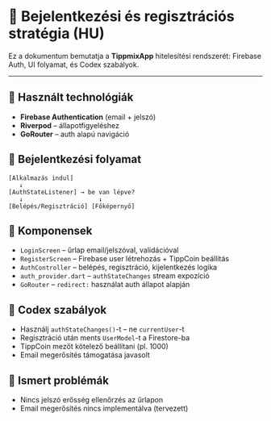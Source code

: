 # 🔐 Bejelentkezési és regisztrációs stratégia (HU)

Ez a dokumentum bemutatja a **TippmixApp** hitelesítési rendszerét: Firebase Auth, UI folyamat, és Codex szabályok.

---

## 🔧 Használt technológiák

- **Firebase Authentication** (email + jelszó)
- **Riverpod** – állapotfigyeléshez
- **GoRouter** – auth alapú navigáció

## 🧭 Bejelentkezési folyamat

```
[Alkalmazás indul]
   ↓
[AuthStateListener] → be van lépve?
   ↓                     ↓
[Belépés/Regisztráció] [Főképernyő]
```

## 🧪 Komponensek

- `LoginScreen` – űrlap email/jelszóval, validációval
- `RegisterScreen` – Firebase user létrehozás + TippCoin beállítás
- `AuthController` – belépés, regisztráció, kijelentkezés logika
- `auth_provider.dart` – `authStateChanges` stream expozíció
- `GoRouter` – `redirect:` használat auth állapot alapján

## 🎯 Codex szabályok

- Használj `authStateChanges()`-t – ne `currentUser`-t
- Regisztráció után ments `UserModel`-t a Firestore-ba
- TippCoin mezőt kötelező beállítani (pl. 1000)
- Email megerősítés támogatása javasolt

## 🚧 Ismert problémák

- Nincs jelszó erősség ellenőrzés az űrlapon
- Email megerősítés nincs implementálva (tervezett)
